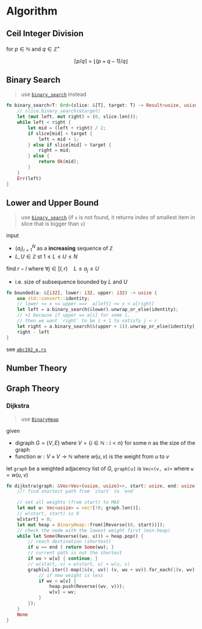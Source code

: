 <!--
## DP
- [`abc211_c.rs`](./atcoder.jp/abc211/abc211_c.rs)
-->

# Algorithm

## Ceil Integer Division

for $p\in\mathbb N$ and $q\in\mathbb Z^+$

$$
\lceil p/q\rceil=\lfloor(p + q - 1)/q\rfloor
$$

## Binary Search
> use [`binary_search`](https://doc.rust-lang.org/std/primitive.slice.html#method.binary_search) instead

```rs
fn binary_search<T: Ord>(slice: &[T], target: T) -> Result<usize, usize> {
    // slice.binary_search(&target)
    let (mut left, mut right) = (0, slice.len());
    while left < right {
        let mid = (left + right) / 2;
        if slice[mid] < target {
            left = mid + 1;
        } else if slice[mid] > target {
            right = mid;
        } else {
            return Ok(mid);
        }
    }
    Err(left)
}
```


## Lower and Upper Bound
> use [`binary_search`](https://doc.rust-lang.org/std/primitive.slice.html#method.binary_search) (if `x` is not found, it returns index of smallest item in slice that is bigger than `x`)

input
- $(a_i)_{i=1}^N$ as a **increasing** sequence of $\mathbb Z$
- $L,U\in\mathbb Z$ st $1\le L\le U\le N$

find $r-l$ where $\forall j\in[l,r)\quad L\le a_j\le U$
- i.e. size of subsequence bounded by $L$ and $U$


```rs
fn bounded(a: &[i32], lower: i32, upper: i32) -> usize {
    use std::convert::identity;
    // lower <= x <= upper ==>  a[left] <= x < a[right]
    let left = a.binary_search(&lower).unwrap_or_else(identity);
    // +1 because if upper == a[i] for some i,
    // then we want `right` to be i + 1 to satisfy j < r
    let right = a.binary_search(&(upper + 1)).unwrap_or_else(identity);
    right - left
}
```

see [`abc192_e.rs`](./atcoder.jp/abc192/abc192_e.rs#L181)


## Number Theory

## Graph Theory

### Dijkstra
> use [`BinaryHeap`](https://doc.rust-lang.org/std/collections/binary_heap/index.html#examples)

given

- digraph $G=(V,E)$ where $V=\lbrace i\in\mathbb N:i\lt n\rbrace$ for some $n$ as the size of the graph
- function $w:V\times V\to\mathbb N$ where $w(u,v)$ is the weight from $u$ to $v$

let `graph` be a weighted adjacency list of $G$, `graph[u]` is `Vec<(v, w)>` where $\texttt{w}=w(u,v)$

```rs
fn dijkstra(graph: &Vec<Vec<(usize, usize)>>, start: usize, end: usize) -> Option<usize> {
    //! find shortest path from `start` to `end`

    // set all weights (from start) to MAX
    let mut w: Vec<usize> = vec![!0; graph.len()];
    // w(start, start) is 0
    w[start] = 0;
    let mut heap = BinaryHeap::from([Reverse((0, start))]);
    // check the node with the lowest weight first (min-heap)
    while let Some(Reverse((wu, u))) = heap.pop() {
        // reach destination (shortest)
        if u == end { return Some(wu); }
        // current path is not the shortest
        if wu > w[u] { continue; }
        // w(start, v) = w(start, u) + w(u, v)
        graph[u].iter().map(|&(v, uv)| (v, wu + uv)).for_each(|(v, wv)| {
            // if new weight is less
            if wv < w[v] {
                heap.push(Reverse((wv, v)));
                w[v] = wv;
            }
        });
    }
    None
}
```

